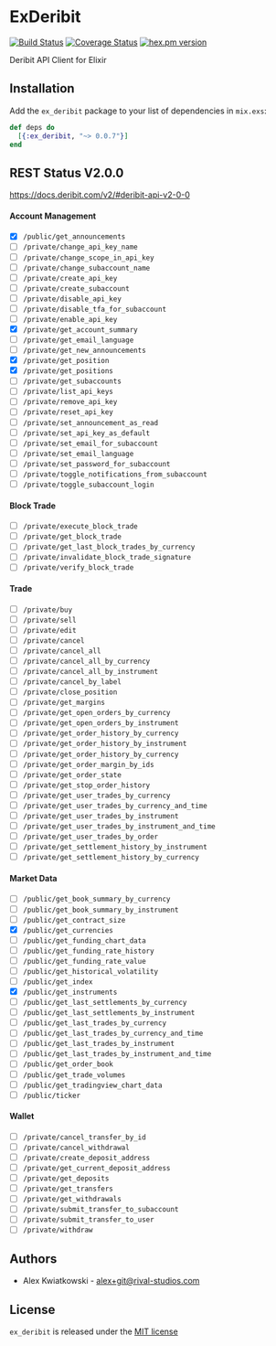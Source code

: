 # ExDeribit
[![Build Status](https://github.com/fremantle-capital/ex_deribit/workflows/test/badge.svg?branch=main)](https://github.com/fremantle-capital/ex_deribit/actions?query=workflow%3ATest)
[![Coverage Status](https://coveralls.io/repos/github/fremantle-capital/ex_deribit/badge.svg?branch=main)](https://coveralls.io/github/fremantle-capital/ex_deribit?branch=main)
[![hex.pm version](https://img.shields.io/hexpm/v/ex_deribit.svg?style=flat)](https://hex.pm/packages/ex_deribit)

Deribit API Client for Elixir

## Installation

Add the `ex_deribit` package to your list of dependencies in `mix.exs`:

```elixir
def deps do
  [{:ex_deribit, "~> 0.0.7"}]
end
```

## REST Status V2.0.0

https://docs.deribit.com/v2/#deribit-api-v2-0-0

#### Account Management

- [x] `/public/get_announcements`
- [ ] `/private/change_api_key_name`
- [ ] `/private/change_scope_in_api_key`
- [ ] `/private/change_subaccount_name`
- [ ] `/private/create_api_key`
- [ ] `/private/create_subaccount`
- [ ] `/private/disable_api_key`
- [ ] `/private/disable_tfa_for_subaccount`
- [ ] `/private/enable_api_key`
- [x] `/private/get_account_summary`
- [ ] `/private/get_email_language`
- [ ] `/private/get_new_announcements`
- [x] `/private/get_position`
- [x] `/private/get_positions`
- [ ] `/private/get_subaccounts`
- [ ] `/private/list_api_keys`
- [ ] `/private/remove_api_key`
- [ ] `/private/reset_api_key`
- [ ] `/private/set_announcement_as_read`
- [ ] `/private/set_api_key_as_default`
- [ ] `/private/set_email_for_subaccount`
- [ ] `/private/set_email_language`
- [ ] `/private/set_password_for_subaccount`
- [ ] `/private/toggle_notifications_from_subaccount`
- [ ] `/private/toggle_subaccount_login`

#### Block Trade

- [ ] `/private/execute_block_trade`
- [ ] `/private/get_block_trade`
- [ ] `/private/get_last_block_trades_by_currency`
- [ ] `/private/invalidate_block_trade_signature`
- [ ] `/private/verify_block_trade`

#### Trade

- [ ] `/private/buy`
- [ ] `/private/sell`
- [ ] `/private/edit`
- [ ] `/private/cancel`
- [ ] `/private/cancel_all`
- [ ] `/private/cancel_all_by_currency`
- [ ] `/private/cancel_all_by_instrument`
- [ ] `/private/cancel_by_label`
- [ ] `/private/close_position`
- [ ] `/private/get_margins`
- [ ] `/private/get_open_orders_by_currency`
- [ ] `/private/get_open_orders_by_instrument`
- [ ] `/private/get_order_history_by_currency`
- [ ] `/private/get_order_history_by_instrument`
- [ ] `/private/get_order_history_by_currency`
- [ ] `/private/get_order_margin_by_ids`
- [ ] `/private/get_order_state`
- [ ] `/private/get_stop_order_history`
- [ ] `/private/get_user_trades_by_currency`
- [ ] `/private/get_user_trades_by_currency_and_time`
- [ ] `/private/get_user_trades_by_instrument`
- [ ] `/private/get_user_trades_by_instrument_and_time`
- [ ] `/private/get_user_trades_by_order`
- [ ] `/private/get_settlement_history_by_instrument`
- [ ] `/private/get_settlement_history_by_currency`

#### Market Data

- [ ] `/public/get_book_summary_by_currency`
- [ ] `/public/get_book_summary_by_instrument`
- [ ] `/public/get_contract_size`
- [x] `/public/get_currencies`
- [ ] `/public/get_funding_chart_data`
- [ ] `/public/get_funding_rate_history`
- [ ] `/public/get_funding_rate_value`
- [ ] `/public/get_historical_volatility`
- [ ] `/public/get_index`
- [x] `/public/get_instruments`
- [ ] `/public/get_last_settlements_by_currency`
- [ ] `/public/get_last_settlements_by_instrument`
- [ ] `/public/get_last_trades_by_currency`
- [ ] `/public/get_last_trades_by_currency_and_time`
- [ ] `/public/get_last_trades_by_instrument`
- [ ] `/public/get_last_trades_by_instrument_and_time`
- [ ] `/public/get_order_book`
- [ ] `/public/get_trade_volumes`
- [ ] `/public/get_tradingview_chart_data`
- [ ] `/public/ticker`

#### Wallet

- [ ] `/private/cancel_transfer_by_id`
- [ ] `/private/cancel_withdrawal`
- [ ] `/private/create_deposit_address`
- [ ] `/private/get_current_deposit_address`
- [ ] `/private/get_deposits`
- [ ] `/private/get_transfers`
- [ ] `/private/get_withdrawals`
- [ ] `/private/submit_transfer_to_subaccount`
- [ ] `/private/submit_transfer_to_user`
- [ ] `/private/withdraw`

## Authors

* Alex Kwiatkowski - alex+git@rival-studios.com

## License

`ex_deribit` is released under the [MIT license](./LICENSE.md)
